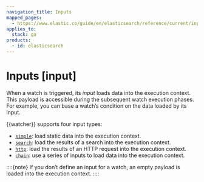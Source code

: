 ```yaml
---
navigation_title: Inputs
mapped_pages:
  - https://www.elastic.co/guide/en/elasticsearch/reference/current/input.html
applies_to:
  stack: ga
products:
  - id: elasticsearch
---
```


# Inputs [input]

When a watch is triggered, its *input* loads data into the execution context. This payload is accessible during the subsequent watch execution phases. For example, you can base a watch’s condition on the data loaded by its input.

{{watcher}} supports four input types:

* [`simple`](input-simple.md): load static data into the execution context.
* [`search`](input-search.md): load the results of a search into the execution context.
* [`http`](input-http.md): load the results of an HTTP request into the execution context.
* [`chain`](input-chain.md): use a series of inputs to load data into the execution context.

::::{note}
If you don’t define an input for a watch, an empty payload is loaded into the execution context.
::::
